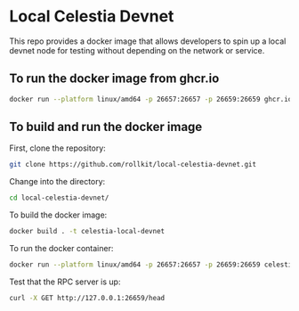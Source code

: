 # Local Celestia Devnet

This repo provides a docker image that allows developers to spin up a local
devnet node for testing without depending on the network or service.

## To run the docker image from ghcr.io

```bash
docker run --platform linux/amd64 -p 26657:26657 -p 26659:26659 ghcr.io/rollkit/local-celestia-devnet:main
```

## To build and run the docker image

First, clone the repository:

```bash
git clone https://github.com/rollkit/local-celestia-devnet.git
```

Change into the directory:

```bash
cd local-celestia-devnet/
```

To build the docker image:

```bash
docker build . -t celestia-local-devnet
```

To run the docker container:

```bash
docker run --platform linux/amd64 -p 26657:26657 -p 26659:26659 celestia-local-devnet
```

Test that the RPC server is up:

```bash
curl -X GET http://127.0.0.1:26659/head
```
